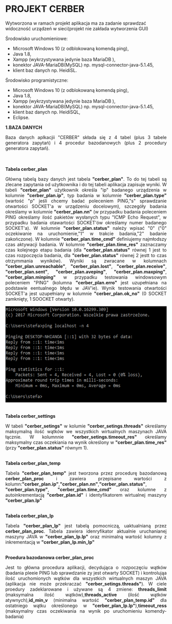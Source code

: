 # PROJEKT CERBER 
Wytworzona w ramach projekt aplikacja ma za zadanie sprawdzać widoczność urządzeń w sieci(projekt nie zakłada wytworzenia GUI)

Środowisko uruchomieniowe:</BR>
- Microsoft Windows 10 (z odblokowaną komendą ping),</BR>
- Java 1.8,</BR>
- Xampp (wykrzystywana jedynie baza MariaDB <klon MySQL>),</BR>
- konektor JAVA-MariaDB(MySQL) np. mysql-connector-java-5.1.45,</BR>
- klient baz danych np. HeidiSL.</BR>

Środowisko programistyczne:</BR>
- Microsoft Windows 10 (z odblokowaną komendą ping),</BR>
- Java 1.8,</BR>
- Xampp (wykrzystywana jedynie baza MariaDB <klon MySQL>),</BR>
- konektor JAVA-MariaDB(MySQL) np. mysql-connector-java-5.1.45,</BR>
- klient baz danych np. HeidiSQL,</BR>
- Eclipse.</BR>

<B>1.BAZA DANYCH</B></BR>
<p align="justify">Baza danych aplkacjii "CERBER" składa się z 4 tabel (plus 3 tabele generatora zapytań) i 4 procedur bazodanowych (plus 2 procedury generatora zapytań).</p>
</BR></BR><B>Tabela cerber_plan</B></BR>
<p align="justify">Główną tabelą bazy danych jest tabela <B>"cerber_plan"</B>. To do tej tabeli są zlecane zapytania od użytkownika i do tej tabeli aplikacja zapisuje wyniki. W tabeli <B>"cerber_plan"</B> użytkownik określa "ip" badanego urządzenia w kolumnie <B>"cerber_plan.ip"</B>, typ badania w kolumnie <B>"cerber_plan.type"</B> (wartość "p" jeśli chcemy badać poleceniem PING,"s" sprawdzanie otwartości SOCKET'a w urządzeniu docelowym), szczegóły badania określamy w kolumnie <B>"cerber_plan.nn"</B> (w przypadku badania poleceniem PING określamy ilość pakietów wysłanych typu "ICMP Echo Request", w przypadku badania otawartości SOCKET'ów określamy numer badanego SOCKET'a). W kolumnie <B>"cerber_plan.status"</B> należy wpisać "0" ("0" oczekiwanie na uruchomienie,"1" w trakcie badania,"2" badanie zakończone). W kolumnie <B>"cerber_plan.time_cmd"</B> definiujemy najmłodszy czas aktywacji badania. W kolumnie <B>"cerber_plan.time_res"</B> zaznaczamy czas kolejnego etapu badania (dla <B>"cerber_plan.status"</B> równej 1 jest to czas rozpoczęcia badania, dla <B>"cerber_plan.status"</B> równej 2 jestt to czas otrzymmania wyników). Wyniki są zwracane w kolumnach <B>"cerber_plan.unreachable"</B>, <B>"cerber_plan.lost"</B>, <B>"cerber_plan.receive"</B>, <B>"cerber_plan.sent"</B>, <B>"cerber_plan.aveping"</B>, <B>"cerber_plan.maxping"</B>, <B>"cerber_plan.minping"</B> w przypadku testowania windowsowym poleceniem "PING" (kolumna <B>"cerber_plan.erro"</B> jest uzupełniana na podstawie eentualnego błędu w JAV'ie). Wynik testowania otwartości SOCKET'a jest uzupełniany w kolumnie <B>"cerber_plan.ok_no"</B> (0 SOCKET zamknięty, 1 SOOCKET otwarty).</BR></p>
<img src="https://github.com/stivi1501/CERBER/blob/master/ping.PNG" alt="ping" height="300">

</BR><B>Tabela cerber_settings</B></BR>
<p align="justify">W tabeli <B>"cerber_setings"</B> w kolumie <B>"cerber_setings.threads"</B> określamy maksymalną ilość wątków we wszystkich wirtualnych maszynach JAVA łącznie. W kolumnnie <B>"cerber_setings.timeout_res"</B> określamy maksymalny czas oczekiania na wynik określony w <B>"cerber_plan.time_res"</B> (przy <B>"cerber_plan.status"</B> równym 1).</p>

</BR><B>Tabela cerber_plan_temp</B></BR>
<p align="justify">Tabela <B>"cerber_plan_temp"</B> jest tworzona przez procedurę bazodanową <B>cerber_plan_proc</B> i zawiera przepisane wartości z kolumn:<B>"cerber_plan.ip"</B>,<B>"cerber_plan.nn"</B>,<B>"cerber_plan.status"</B>, <B>"cerber_plan.type"</B>, <B>"cerber_plan.time_cmd"</B> oraz kolumne z autoinkrementacją <B>"cerber_plan.id"</B> i identyfikatorem wirtualnej maszyny <B>"cerber_plan.lp"</B></p>


</BR><B>Tabela cerber_plan_lp</B></BR>
<p align="justify">Tabela <B>"cerber_plan_lp"</B> jest tabelą pomocniczą, uaktualnianą przez <B>cerber_plan_proc</B>. Tabela zawiera idenryfikator aktualnie uruchanianej maszyny JAVA w <B>"cerber_plan_lp.lp"</B> oraz minimalną wartość kolumny z inkrementacją w <B>"cerber_plan_lp.min_lp"</B></p>

</BR><B>Proedura bazodanowa cerber_plan_proc</B></BR>
<p align="justify">Jest to główna procedura aplikacji, decydująca o rozpoczęciu wątków (badania pleeie PING lub sprawdzanie zy jest otwarty SOCKET) i kontrolująa ilość uruchomionych wątków dla wszystkich wirtualnych maszyn JAVA (aplikacja nie może przekraczać <B>"cerber_setings.threads"</B>). W ciele proedury zadeklarowane i używane są 4 zmiene: <B>threads_limit</B> (maksymalna ilość wątków),<B>threads_active</B> (ilość wątków atywnych),<B>id_min_v</B> (minimalna wartość <B>"cerber_plan_temp.id"</B> dla ostatniego wątku określonego w <B>"cerber_plan_lp.lp"</B>),<B>timeout_ress</B> (maksymalny czas oczekiwania na wynik po uruchomieniu komendy-badania)</p>



